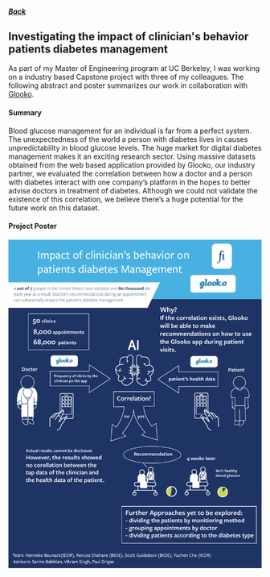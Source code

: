 ##### [Back](index/#projects)
## Investigating the impact of clinician's behavior patients diabetes management

As part of my Master of Engineering program at UC Berkeley, I was working on a industry based Capstone project with three of my colleagues. The following abstract and poster summarizes our work in collaboration with [Glooko](https://www.glooko.com).

#### Summary
Blood glucose management for an individual is far from a perfect system. The
unexpectedness of the world a person with diabetes lives in causes unpredictability
in blood glucose levels. The huge market for digital diabetes management makes it
an exciting research sector. Using massive datasets obtained from the web based
application provided by Glooko, our industry partner, we evaluated the correlation
between how a doctor and a person with diabetes interact with one company’s
platform in the hopes to better advise doctors in treatment of diabetes. Although we
could not validate the existence of this correlation, we believe there’s a huge
potential for the future work on this dataset.

#### Project Poster

<img src="pdf/capstone_poster.pdf">

